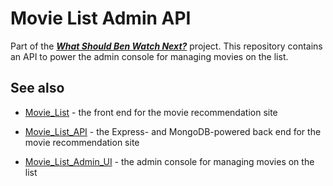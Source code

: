 # Movie List Admin API

Part of the [*__What Should Ben Watch Next?__*](https://benmyers.dev/movies) project. This repository contains an API to power the admin console for managing movies on the list.

## See also

* [Movie_List](https://github.com/BenDMyers/Movie_List) - the front end for the movie recommendation site

* [Movie_List_API](https://github.com/BenDMyers/Movie_List_API) - the Express- and MongoDB-powered back end for the movie recommendation site

* [Movie_List_Admin_UI](https://github.com/BenDMyers/Movie_List_Admin_UI) - the admin console for managing movies on the list